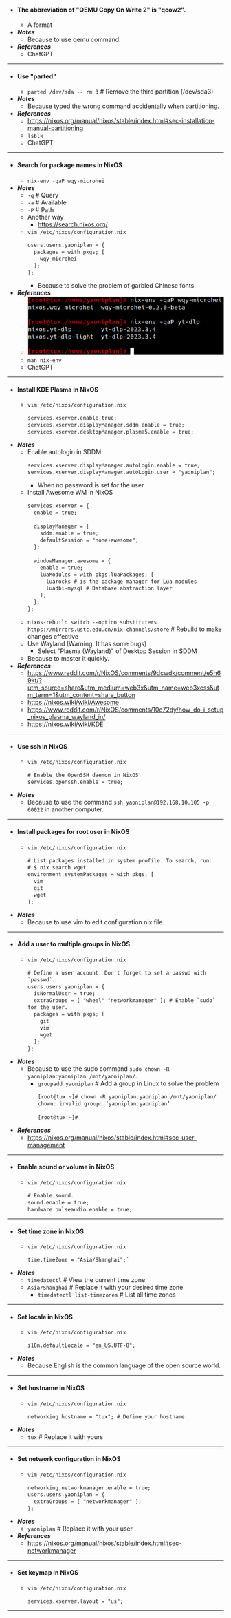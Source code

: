 - #### The abbreviation of "QEMU Copy On Write 2" is "qcow2".
    - A format
- ***Notes***
    - Because to use qemu command.
- ***References***
    - ChatGPT
- ---
- #### Use "parted"
    - `parted /dev/sda -- rm 3` # Remove the third partition (/dev/sda3)
- ***Notes***
    - Because typed the wrong command accidentally when partitioning.
- ***References***
    - https://nixos.org/manual/nixos/stable/index.html#sec-installation-manual-partitioning
    - `lsblk`
    - ChatGPT
- ---
- #### Search for package names in NixOS
    - `nix-env -qaP wqy-microhei`
- ***Notes***
    - `-q` # Query
    - `-a` # Available
    - `-P` # Path
    - Another way
        - https://search.nixos.org/
    - `vim /etc/nixos/configuration.nix`
      ```
      users.users.yaoniplan = {
        packages = with pkgs; [
          wqy_microhei
        ];
      };
      ```
        - Because to solve the problem of garbled Chinese fonts.
- ***References***
    - ![2023-05-27_22-46.png](./assets/2023-05-27_22-46.png)
    - `man nix-env`
    - ChatGPT
- ---
- #### Install KDE Plasma in NixOS
    - `vim /etc/nixos/configuration.nix`
      ```
      services.xserver.enable true;
      services.xserver.displayManager.sddm.enable = true;
      services.xserver.desktopManager.plasma5.enable = true;
      ```
- ***Notes***
    - Enable autologin in SDDM
      ```
      services.xserver.displayManager.autoLogin.enable = true;
      services.xserver.displayManager.autoLogin.user = "yaoniplan";
      ```
        -  When no password is set for the user
    - Install Awesome WM in NixOS
      ```
      services.xserver = {
        enable = true;

        displayManager = {
          sddm.enable = true;
          defaultSession = "none+awesome";
        };
        
        windowManager.awesome = {
          enable = true;
          luaModules = with pkgs.luaPackages; [
            luarocks # is the package manager for Lua modules
            luadbi-mysql # Database abstraction layer
          ];
        };
      };
      ```
    - `nixos-rebuild switch --option substituters https://mirrors.ustc.edu.cn/nix-channels/store` # Rebuild to make changes effective
    - Use Wayland (Warning: It has some bugs)
        - Select "Plasma (Wayland)" of Desktop Session in SDDM
    - Because to master it quickly.
- ***References***
    - https://www.reddit.com/r/NixOS/comments/9dcwdk/comment/e5h69kt/?utm_source=share&utm_medium=web3x&utm_name=web3xcss&utm_term=1&utm_content=share_button
    - https://nixos.wiki/wiki/Awesome
    - https://www.reddit.com/r/NixOS/comments/10c72dy/how_do_i_setup_nixos_plasma_wayland_in/
    - https://nixos.wiki/wiki/KDE
- ---
- #### Use ssh in NixOS
    - `vim /etc/nixos/configuration.nix`
      ```
      # Enable the OpenSSH daemon in NixOS
      services.openssh.enable = true;
      ```
- ***Notes***
    - Because to use the command `ssh yaoniplan@192.168.10.105 -p 60022` in another computer.
- ---
- #### Install packages for root user in NixOS
    - `vim /etc/nixos/configuration.nix`
      ```
      # List packages installed in system profile. To search, run:
      # $ nix search wget
      environment.systemPackages = with pkgs; [
        vim
        git
        wget
      ];
      ```
- ***Notes***
    - Because to use vim to edit configuration.nix file.
- ---
- #### Add a user to multiple groups in NixOS
    - `vim /etc/nixos/configuration.nix`
      ```
      # Define a user account. Don't forget to set a passwd with `passwd`.
      users.users.yaoniplan = {
        isNormalUser = true;
        extraGroups = [ "wheel" "networkmanager" ]; # Enable `sudo` for the user.
        packages = with pkgs; [
          git
          vim
          wget
        ];
      };
      ```
- ***Notes***
    - Because to use the sudo command `sudo chown -R yaoniplan:yaoniplan /mnt/yaoniplan/`.
        - `groupadd yaoniplan` # Add a group in Linux to solve the problem
          ```
          [root@tux:~]# chown -R yaoniplan:yaoniplan /mnt/yaoniplan/
          chown: invalid group: ‘yaoniplan:yaoniplan’
          
          [root@tux:~]#
          ```
- ***References***
    - https://nixos.org/manual/nixos/stable/index.html#sec-user-management
- ---
- #### Enable sound or volume in NixOS
    - `vim /etc/nixos/configuration.nix`
      ```
      # Enable sound.
      sound.enable = true;
      hardware.pulseaudio.enable = true;
      ```
- ---
- #### Set time zone in NixOS
    - `vim /etc/nixos/configuration.nix`
      ```
      time.timeZone = "Asia/Shanghai";`
      ```
- ***Notes***
    - `timedatectl` # View the current time zone
    - `Asia/Shanghai` # Replace it with your desired time zone
        - `timedatectl list-timezones` # List all time zones
- ---
- #### Set locale in NixOS
    - `vim /etc/nixos/configuration.nix`
      ```
      i18n.defaultLocale = "en_US.UTF-8";
      ```
- ***Notes***
    - Because English is the common language of the open source world.
- ---
- #### Set hostname in NixOS
    - `vim /etc/nixos/configuration.nix`
      ```
      networking.hostname = "tux"; # Define your hostname.
      ```
- ***Notes***
    - `tux` # Replace it with yours
- ---
- #### Set network configuration in NixOS
    - `vim /etc/nixos/configuration.nix`
      ```
      networking.networkmanager.enable = true;
      users.users.yaoniplan = {
        extraGroups = [ "networkmanager" ];
      };
      ```
- ***Notes***
    - `yaoniplan` # Replace it with your user
- ***References***
    - https://nixos.org/manual/nixos/stable/index.html#sec-networkmanager
- ---
- #### Set keymap in NixOS
    - `vim /etc/nixos/configuration.nix`
      ```
      services.xserver.layout = "us";
      ```
- ---
